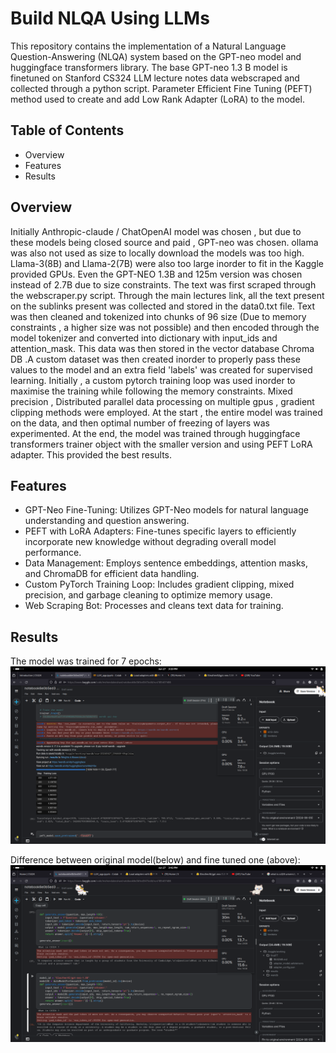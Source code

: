 # Build NLQA Using LLMs
This repository contains the implementation of a Natural Language Question-Answering (NLQA) system based on the GPT-neo model and huggingface transformers library. The base GPT-neo 1.3 B model is finetuned on Stanford CS324 LLM lecture notes data webscraped and collected through a python script. Parameter Efficient Fine Tuning (PEFT) method used to create and add Low Rank Adapter (LoRA) to the model.

## Table of Contents
- Overview
- Features
- Results

## Overview 
Initially Anthropic-claude / ChatOpenAI model was chosen , but due to these models being closed source and paid , GPT-neo was chosen. ollama was also not used as size to locally download the models was too high. Llama-3(8B) and Llama-2(7B) were also too large inorder to fit in the Kaggle provided GPUs. Even the GPT-NEO 1.3B and 125m version was chosen instead of 2.7B due to size constraints. The text was first scraped through the webscraper.py script. Through the main lectures link, all the text present on the sublinks present was collected and stored in the data0.txt file. Text was then cleaned and tokenized into chunks of 96 size (Due to memory constraints , a higher size was not possible) and then encoded through the model tokenizer and converted into dictionary with input_ids and attention_mask. This data was then stored in the vector database Chroma DB .A custom dataset was then created inorder to properly pass these values to the model and an extra field 'labels' was created for supervised learning. Initially , a custom pytorch training loop was used inorder to maximise the training while following the memory constraints. Mixed precision , Distributed parallel data processing on multiple gpus , gradient clipping methods were employed. At the start , the entire model was trained on the data, and then optimal number of freezing of layers was experimented. At the end, the model was trained through huggingface transformers trainer object with the smaller version and using PEFT LoRA adapter. This provided the best results.

## Features
- GPT-Neo Fine-Tuning: Utilizes GPT-Neo models for natural language understanding and question answering.
- PEFT with LoRA Adapters: Fine-tunes specific layers to efficiently incorporate new knowledge without degrading overall model performance.
- Data Management: Employs sentence embeddings, attention masks, and ChromaDB for efficient data handling.
- Custom PyTorch Training Loop: Includes gradient clipping, mixed precision, and garbage cleaning to optimize memory usage.
- Web Scraping Bot: Processes and cleans text data for training.

## Results
 The model was trained for 7 epochs: 
 ![Training Summary Image](https://github.com/eshan1347/GPT-NEO-LORA/blob/main/Screenshot%20from%202024-06-27%2015-29-26.png)

 Difference between original model(below) and fine tuned one (above):
 ![Difference between outputs of the two models](https://github.com/eshan1347/GPT-NEO-LORA/blob/main/Screenshot%20from%202024-06-27%2015-42-27.png)

 
